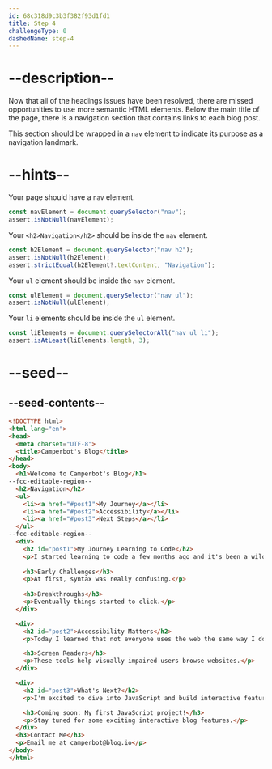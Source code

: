 ```yaml
---
id: 68c318d9c3b3f382f93d1fd1
title: Step 4
challengeType: 0
dashedName: step-4
---
```


# --description--

Now that all of the headings issues have been resolved, there are missed opportunities to use more semantic HTML elements. Below the main title of the page, there is a navigation section that contains links to each blog post. 

This section should be wrapped in a `nav` element to indicate its purpose as a navigation landmark.

# --hints--

Your page should have a `nav` element.

```js
const navElement = document.querySelector("nav");
assert.isNotNull(navElement);
```

Your `<h2>Navigation</h2>` should be inside the `nav` element.

```js
const h2Element = document.querySelector("nav h2");
assert.isNotNull(h2Element);
assert.strictEqual(h2Element?.textContent, "Navigation");
```

Your `ul` element should be inside the `nav` element.

```js
const ulElement = document.querySelector("nav ul");
assert.isNotNull(ulElement);
```

Your `li` elements should be inside the `ul` element.

```js
const liElements = document.querySelectorAll("nav ul li");
assert.isAtLeast(liElements.length, 3);
```

# --seed--

## --seed-contents--

```html
<!DOCTYPE html>
<html lang="en">
<head>
  <meta charset="UTF-8">
  <title>Camperbot's Blog</title>
</head>
<body>
  <h1>Welcome to Camperbot's Blog</h1>
--fcc-editable-region--
  <h2>Navigation</h2>
  <ul>
    <li><a href="#post1">My Journey</a></li>
    <li><a href="#post2">Accessibility</a></li>
    <li><a href="#post3">Next Steps</a></li>
  </ul>
--fcc-editable-region--
  <div>
    <h2 id="post1">My Journey Learning to Code</h2>
    <p>I started learning to code a few months ago and it's been a wild ride!</p>
    
    <h3>Early Challenges</h3>
    <p>At first, syntax was really confusing.</p>
    
    <h3>Breakthroughs</h3>
    <p>Eventually things started to click.</p>
  </div>

  <div>
    <h2 id="post2">Accessibility Matters</h2>
    <p>Today I learned that not everyone uses the web the same way I do.</p>

    <h3>Screen Readers</h3>
    <p>These tools help visually impaired users browse websites.</p>
  </div>

  <div>
    <h2 id="post3">What's Next?</h2>
    <p>I'm excited to dive into JavaScript and build interactive features!</p>

    <h3>Coming soon: My first JavaScript project!</h3>
    <p>Stay tuned for some exciting interactive blog features.</p>
  </div>
  <h3>Contact Me</h3>
  <p>Email me at camperbot@blog.io</p>
</body>
</html>
```
